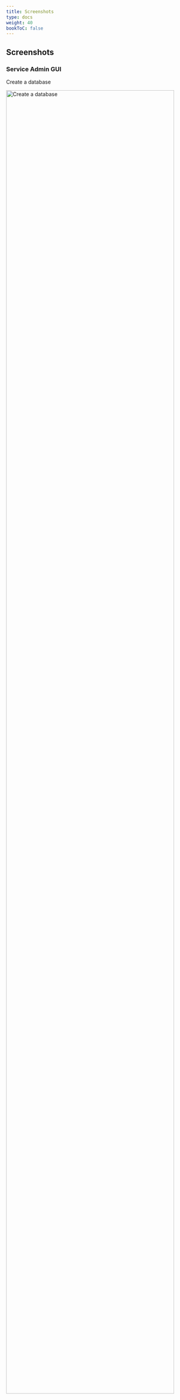 ```yaml
---
title: Screenshots
type: docs
weight: 40
bookToC: false
---
```


## **Screenshots**

### **Service Admin GUI**

<div class="row">
  <div class="cell mobile">
    <p>Create a database</p>
    <img alt="Create a database" src="/screenshot/admin_database.jpg"
      style="width:95%;" />
  </div>
  <div class="cell mobile">
    <p>Report install</p>
    <img alt="Report install" src="/screenshot/admin_report.jpg"
      style="width:95%;" />
  </div>
</div>

### **Web Client**

<div class="row">
  <div class="cell mobile">
    <p>Quick Search</p>
    <img alt="Quick Search" src="/screenshot/client_search_quick.jpg"
      style="width:95%;" />
  </div>
  <div class="cell mobile">
    <p>Advanced search</p>
    <img alt="Advanced search" src="/screenshot/client_search_browser.jpg"
      style="width:95%;" />
  </div>
</div>

<div class="row">
  <div class="cell mobile">
    <p>Customer data</p>
    <img alt="Customer data" src="/screenshot/client_edit_customer.jpg"
      style="width:95%;" />
  </div>
  <div class="cell mobile">
    <p>Order (dark theme)</p>
    <img alt="Order (dark theme)" src="/screenshot/client_edit_order.jpg"
      style="width:95%;" />
  </div>
</div>

<div class="row">
  <div class="cell mobile">
    <p>PDF output</p>
    <img alt="PDF output" src="/screenshot/client_edit_report.jpg"
      style="width:95%;" />
  </div>
  <div class="cell mobile">
    <p>PDF Invoice example</p>
    <img alt="PDF Invoice example" src="/screenshot/client_pdf_invoice.jpg"
      style="width:95%;" />
  </div>
</div>

<div class="row">
  <div class="cell mobile">
    <p>PDF and CSV report examples (dark theme)</p>
    <img alt="PDF and CSV report examples (dark theme)" src="/screenshot/client_bo_report.jpg"
      style="width:95%;" />
  </div>
  <div class="cell mobile">
    <p>Report Template Editor</p>
    <img alt="Report Template Editor" src="/screenshot/client_setting_editor.jpg"
      style="width:95%;" />
  </div>
</div>

<div class="row">
  <div class="cell mobile">
    <p>Default Settings</p>
    <img alt="Default Settings" src="/screenshot/client_setting_settings.jpg"
      style="width:95%;" />
  </div>
  <div class="cell mobile">
    <p>Edit Metadata setting (dark theme)</p>
    <img alt="Edit Metadata setting" src="/screenshot/client_setting_metadata.jpg"
      style="width:95%;" />
  </div>
</div>